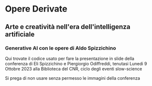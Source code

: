 # Opere Derivate
## Arte e creatività nell'era dell'intelligenza artificiale
### Generative AI con le opere di Aldo Spizzichino

Qui trovate il codice usato per fare la presentazione in slide della conferenza di Eli Spizzichino e Piergiorgio Odiffreddi, tenutasi Lunedi 9 Ottobre 2023 alla Biblioteca del CNR, ciclo degli eventi slow-science

Si prega di non usare senza permesso le immagini della conferenza
